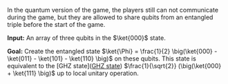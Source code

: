 In the quantum version of the game, the players still can not communicate during the game, but they are allowed to share
qubits from an entangled triple before the start of the game.

**Input:**
An array of three qubits in the $\ket{000}$ state.

**Goal:**
Create the entangled state $\ket{\Phi} = \frac{1}{2} \big(\ket{000} - \ket{011} - \ket{101} - \ket{110} \big)$ on these qubits.
This state is equivalent to the [GHZ state]([GHZ state](https://en.wikipedia.org/wiki/Greenberger%E2%80%93Horne%E2%80%93Zeilinger_state))
$\frac{1}{\sqrt{2}} (\big(\ket{000} + \ket{111} \big)$ up to local unitary operation.
